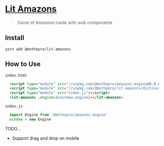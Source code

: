 # [Lit Amazons](//mothepro.github.io/lit-amazons)

> Game of Amazons made with web components

## Install

`yarn add @mothepro/lit-amazons`

## How to Use

`index.html`
```html
  <script type="module" src="//unpkg.com/@mothepro/amazons-engine@0.0.6/dist/esm/index.js"></script>
  <script type="module" src="//unpkg.com/@mothepro/lit-amazons/dist/esm/index.js"></script>
  <script type="module" src="index.js"></script>
  <lit-amazons .engine=${window.engine}></lit-amazons>
```

`index.js`
```javascript
  import Engine from '@mothepro/amazons-engine'
  window = new Engine
```

TODO...
+ Support drag and drop on mobile
